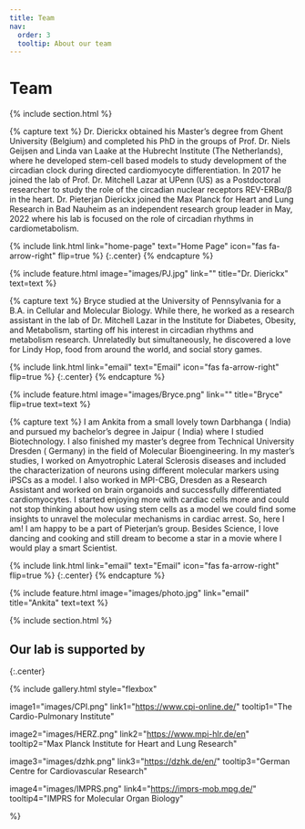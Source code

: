 ```yaml
---
title: Team
nav:
  order: 3
  tooltip: About our team
---
```


# <i class="fas fa-users"></i>Team


{% include section.html %}


{% capture text %}
Dr. Dierickx obtained his Master’s degree from Ghent University (Belgium) and completed his PhD in the groups of Prof. Dr. Niels Geijsen and Linda van Laake at the Hubrecht Institute (The Netherlands), where he developed stem-cell based models to study development of the circadian clock during directed cardiomyocyte differentiation. In 2017 he joined the lab of Prof. Dr. Mitchell Lazar at UPenn (US) as a Postdoctoral researcher to study the role of the circadian nuclear receptors REV-ERBα/β in the heart. Dr. Pieterjan Dierickx joined the Max Planck for Heart and Lung Research in Bad Nauheim as an independent research group leader in May, 2022 where his lab is focused on the role of circadian rhythms in cardiometabolism. 

{%
  include link.html
  link="home-page"
  text="Home Page"
  icon="fas fa-arrow-right"
  flip=true
%}
{:.center}
{% endcapture %}

{%
  include feature.html
  image="images/PJ.jpg"
  link=""
  title="Dr. Dierickx"
  text=text
%}

{% capture text %}
Bryce studied at the University of Pennsylvania for a B.A. in Cellular and Molecular Biology. While there, he worked as a research assistant in the lab of Dr. Mitchell Lazar in the Institute for Diabetes, Obesity, and Metabolism, starting off his interest in circadian rhythms and metabolism research. Unrelatedly but simultaneously, he discovered a love for Lindy Hop, food from around the world, and social story games.

{%
  include link.html
  link="email"
  text="Email"
  icon="fas fa-arrow-right"
  flip=true
%}
{:.center}
{% endcapture %}

{%
  include feature.html
  image="images/Bryce.png"
  link=""
  title="Bryce"
  flip=true
  text=text
%}

{% capture text %}
I am Ankita from a small lovely town Darbhanga ( India) and pursued my bachelor’s degree in Jaipur
( India) where I studied Biotechnology. I also finished my master’s degree from Technical University
Dresden ( Germany) in the field of Molecular Bioengineering. In my master’s studies, I worked on
Amyotrophic Lateral Sclerosis diseases and included the characterization of neurons using different
molecular markers using iPSCs as a model. I also worked in MPI-CBG, Dresden as a Research
Assistant and worked on brain organoids and successfully differentiated cardiomyocytes. I started
enjoying more with cardiac cells more and could not stop thinking about how using stem cells as a
model we could find some insights to unravel the molecular mechanisms in cardiac arrest. So, here I
am! I am happy to be a part of Pieterjan’s group. Besides Science, I love dancing and cooking and still
dream to become a star in a movie where I would play a smart Scientist.

{%
  include link.html
  link="email"
  text="Email"
  icon="fas fa-arrow-right"
  flip=true
%}
{:.center}
{% endcapture %}

{%
  include feature.html
  image="images/photo.jpg"
  link="email"
  title="Ankita"
  text=text
%}




  

 {% include section.html %} 
  
## Our lab is supported by
{:.center}

{%
  include gallery.html
  style="flexbox"

  image1="images/CPI.png"
  link1="https://www.cpi-online.de/"
  tooltip1="The Cardio-Pulmonary Institute"

  image2="images/HERZ.png"
  link2="https://www.mpi-hlr.de/en"
  tooltip2="Max Planck Institute for Heart and Lung Research"

  image3="images/dzhk.png"
  link3="https://dzhk.de/en/"
  tooltip3="German Centre for Cardiovascular Research"

  image4="images/IMPRS.png"
  link4="https://imprs-mob.mpg.de/"
  tooltip4="IMPRS for Molecular Organ Biology"

  
  %}
